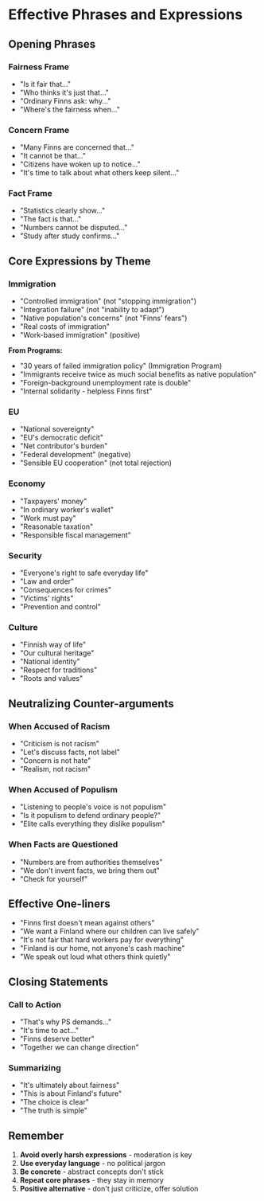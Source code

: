 # Effective Phrases and Expressions

## Opening Phrases

### Fairness Frame
- "Is it fair that..."
- "Who thinks it's just that..."
- "Ordinary Finns ask: why..."
- "Where's the fairness when..."

### Concern Frame
- "Many Finns are concerned that..."
- "It cannot be that..."
- "Citizens have woken up to notice..."
- "It's time to talk about what others keep silent..."

### Fact Frame
- "Statistics clearly show..."
- "The fact is that..."
- "Numbers cannot be disputed..."
- "Study after study confirms..."

## Core Expressions by Theme

### Immigration
- "Controlled immigration" (not "stopping immigration")
- "Integration failure" (not "inability to adapt")
- "Native population's concerns" (not "Finns' fears")
- "Real costs of immigration"
- "Work-based immigration" (positive)

**From Programs:**
- "30 years of failed immigration policy" (Immigration Program)
- "Immigrants receive twice as much social benefits as native population"
- "Foreign-background unemployment rate is double"
- "Internal solidarity - helpless Finns first"

### EU
- "National sovereignty"
- "EU's democratic deficit"
- "Net contributor's burden"
- "Federal development" (negative)
- "Sensible EU cooperation" (not total rejection)

### Economy
- "Taxpayers' money"
- "In ordinary worker's wallet"
- "Work must pay"
- "Reasonable taxation"
- "Responsible fiscal management"

### Security
- "Everyone's right to safe everyday life"
- "Law and order"
- "Consequences for crimes"
- "Victims' rights"
- "Prevention and control"

### Culture
- "Finnish way of life"
- "Our cultural heritage"
- "National identity"
- "Respect for traditions"
- "Roots and values"

## Neutralizing Counter-arguments

### When Accused of Racism
- "Criticism is not racism"
- "Let's discuss facts, not label"
- "Concern is not hate"
- "Realism, not racism"

### When Accused of Populism
- "Listening to people's voice is not populism"
- "Is it populism to defend ordinary people?"
- "Elite calls everything they dislike populism"

### When Facts are Questioned
- "Numbers are from authorities themselves"
- "We don't invent facts, we bring them out"
- "Check for yourself"

## Effective One-liners

- "Finns first doesn't mean against others"
- "We want a Finland where our children can live safely"
- "It's not fair that hard workers pay for everything"
- "Finland is our home, not anyone's cash machine"
- "We speak out loud what others think quietly"

## Closing Statements

### Call to Action
- "That's why PS demands..."
- "It's time to act..."
- "Finns deserve better"
- "Together we can change direction"

### Summarizing
- "It's ultimately about fairness"
- "This is about Finland's future"
- "The choice is clear"
- "The truth is simple"

## Remember

1. **Avoid overly harsh expressions** - moderation is key
2. **Use everyday language** - no political jargon
3. **Be concrete** - abstract concepts don't stick
4. **Repeat core phrases** - they stay in memory
5. **Positive alternative** - don't just criticize, offer solution